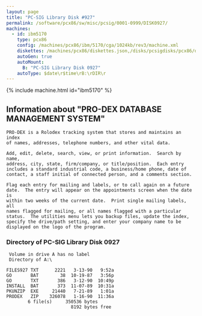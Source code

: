 ```yaml
---
layout: page
title: "PC-SIG Library Disk #927"
permalink: /software/pcx86/sw/misc/pcsig/0001-0999/DISK0927/
machines:
  - id: ibm5170
    type: pcx86
    config: /machines/pcx86/ibm/5170/cga/1024kb/rev3/machine.xml
    diskettes: /machines/pcx86/diskettes.json,/disks/pcsigdisks/pcx86/diskettes.json
    autoGen: true
    autoMount:
      B: "PC-SIG Library Disk 0927"
    autoType: $date\r$time\rB:\rDIR\r
---
```


{% include machine.html id="ibm5170" %}

## Information about "PRO-DEX DATABASE MANAGEMENT SYSTEM"

    PRO-DEX is a Rolodex tracking system that stores and maintains an index
    of names, addresses, telephone numbers, and other vital data.
    
    Add, edit, delete, search, view, or print information.  Search by name,
    address, city, state, firm/company, or title/position.  Each entry
    includes a standard industrial code, a business/home phone, date of
    contact, a staff initial of connected person, and a comments section.
    
    Flag each entry for mailing and labels, or to call again on a future
    date.  The entry will appear on the appointments screen when the date is
    within two weeks of the current date.  Print single mailing labels, all
    names flagged for mailing, or all names flagged with a particular
    status.  The utilities menu lets you backup files, update the index,
    specify the drive/path setting, and enter your company name to be
    displayed on the logo of the program.

### Directory of PC-SIG Library Disk 0927

     Volume in drive A has no label
     Directory of A:\

    FILES927 TXT      2221   3-13-90   9:52a
    GO       BAT        38  10-19-87   3:56p
    GO       TXT       386   3-12-90  10:49p
    INSTALL  BAT       373  11-07-89  10:31a
    PKUNZIP  EXE     21440   7-21-89   1:01a
    PRODEX   ZIP    326078   1-16-90  11:36a
            6 file(s)     350536 bytes
                            8192 bytes free
